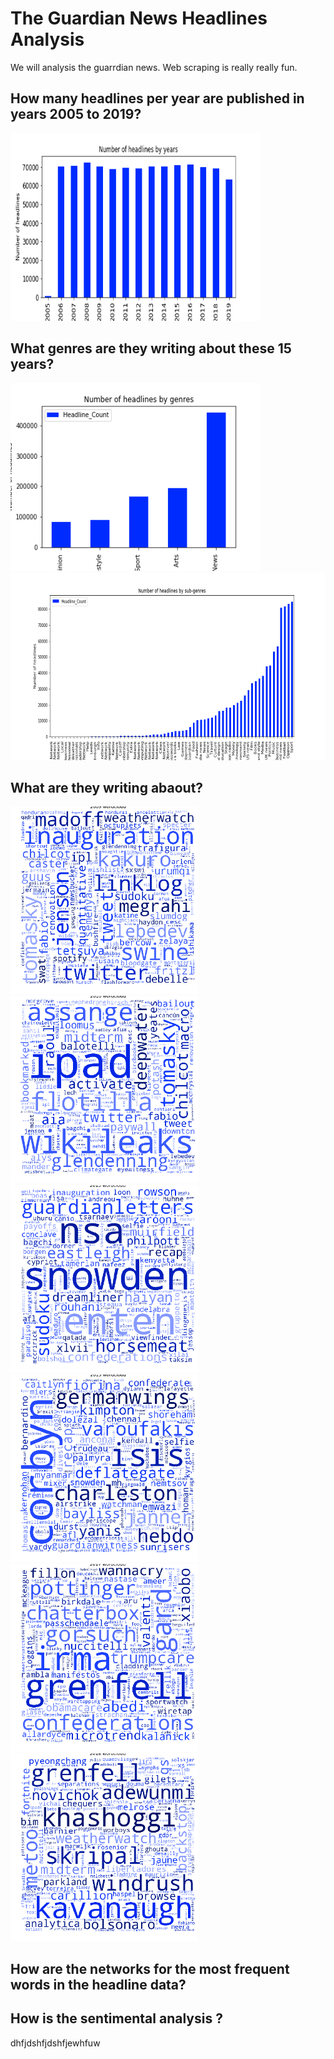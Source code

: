 # The Guardian News Headlines Analysis

We will analysis the guarrdian news. Web scraping is really really fun. 

## How many headlines per year are published in years 2005 to 2019?

<img src="numberOfHlineperYear.png" width="400" height="300" />

## What genres are they writing about these 15 years?

<img src="numberOfHlineByGenre.png" width="400" height="300" />

<img src="data_subgenre.png" width="1000" height="300" />

## What are they writing abaout?

<img src="word_cloud_2009_test.png" width="300" height="300" />
<img src="word_cloud_2010_test.png" width="300" height="300" />
<img src="word_cloud_2013_test.png" width="300" height="300" />
<img src="word_cloud_2015_test.png" width="300" height="300" />
<img src="word_cloud_2017_test.png" width="300" height="300" />
<img src="word_cloud_2018_test.png" width="300" height="300" />

## How are the networks for the most frequent words in the headline data?


## How is the sentimental analysis ?


dhfjdshfjdshfjewhfuw


